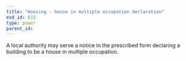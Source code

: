 ```yaml
---
title: "Housing - house in multiple occupation declaration"
esd_id: 615
type: power
parent_id:  
---
```


A local authority may serve a notice in the prescribed form declaring a building to be a house in multiple occupation.

